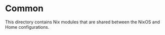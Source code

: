 # Common

This directory contains Nix modules that are shared between the NixOS and Home
configurations.
